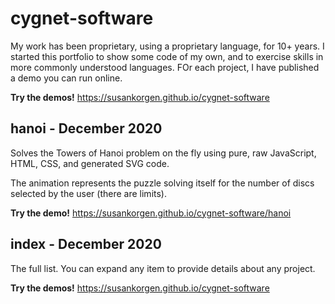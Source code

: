 # cygnet-software

My work has been proprietary, using a proprietary language, for 10+ years. 
I started this portfolio to show some code of my own, and to exercise skills in more commonly understood languages.
FOr each project, I have published a demo you can run online.

**Try the demos!** https://susankorgen.github.io/cygnet-software

## hanoi - December 2020 

Solves the Towers of Hanoi problem on the fly using pure, raw JavaScript, HTML, CSS, and generated SVG code. 

The animation represents the puzzle solving itself for the number of discs selected by the user (there are limits). 

**Try the demo!**  https://susankorgen.github.io/cygnet-software/hanoi

## index - December 2020 

The full list. You can expand any item to provide details about any project. 

**Try the demos!** https://susankorgen.github.io/cygnet-software
